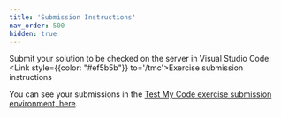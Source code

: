 ```yaml
---
title: 'Submission Instructions'
nav_order: 500
hidden: true
---
```


Submit your solution to be checked on the server in Visual Studio Code: <Link style={{color: "#ef5b5b"}} to='/tmc'>Exercise submission instructions</Link>

You can see your submissions in the <a href="https://tmc.mooc.fi/" target="_blank">Test My Code exercise submission environment, here</a>.

